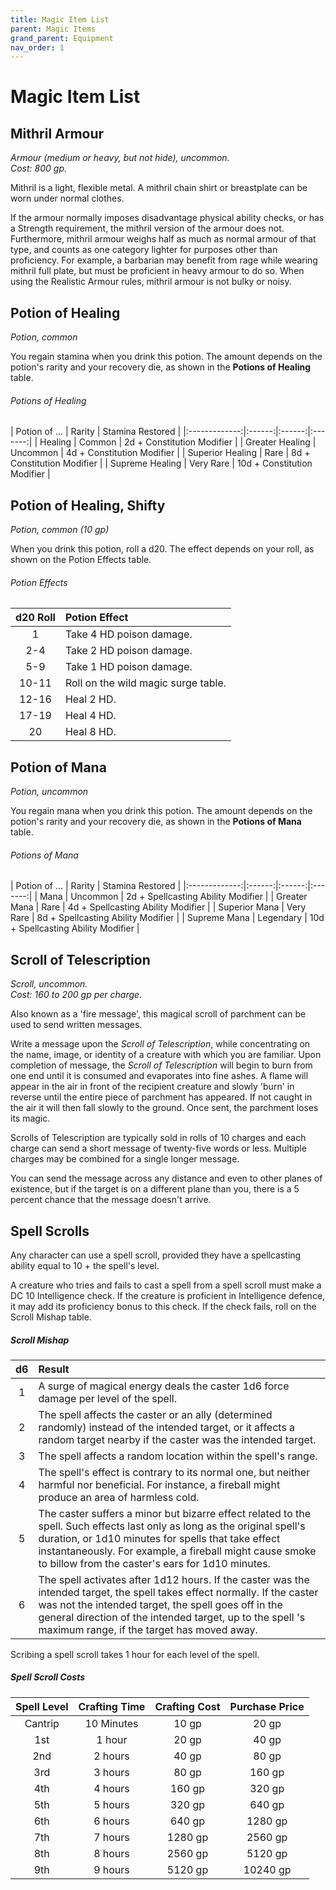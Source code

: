 ```yaml
---
title: Magic Item List
parent: Magic Items
grand_parent: Equipment
nav_order: 1
---
```


# Magic Item List

## Mithril Armour
*Armour (medium or heavy, but not hide), uncommon.<br>Cost: 800 gp.*

Mithril is a light, flexible metal. A mithril chain shirt or breastplate can be worn under normal clothes.

If the armour normally imposes disadvantage physical ability checks, or has a Strength requirement, the mithril version of the armour does not. Furthermore, mithril armour weighs half as much as normal armour of that type, and counts as one category lighter for purposes other than proficiency. For example, a barbarian may benefit from rage while wearing mithril full plate, but must be proficient in heavy armour to do so. When using the Realistic Armour rules, mithril armour is not bulky or noisy.

## Potion of Healing
*Potion, common*

You regain stamina when you drink this potion. The amount depends on the potion's rarity and your recovery die, as shown in the **Potions of Healing** table.

###### Potions of Healing

| Potion of ... | Rarity | Stamina Restored |
|:-------------:|:------:|:------:|:-------:|
| Healing | Common | 2d + Constitution Modifier |
| Greater Healing | Uncommon | 4d + Constitution Modifier |
| Superior Healing | Rare | 8d + Constitution Modifier |
| Supreme Healing | Very Rare | 10d + Constitution Modifier |

## Potion of Healing, Shifty
*Potion, common (10 gp)*

When you drink this potion, roll a d20. The effect depends on your roll, as shown on the Potion Effects table.

###### Potion Effects

| d20 Roll | Potion Effect |
|:--------:|:--------------|
| 1 | Take 4 HD poison damage. |
| 2-4 | Take 2 HD poison damage. |
| 5-9 | Take 1 HD poison damage. |
| 10-11 | Roll on the wild magic surge table. |
| 12-16 | Heal 2 HD. |
| 17-19 | Heal 4 HD. |
| 20 | Heal 8 HD. |

## Potion of Mana
*Potion, uncommon*

You regain mana when you drink this potion. The amount depends on the potion's rarity and your recovery die, as shown in the **Potions of Mana** table.

###### Potions of Mana

| Potion of ... | Rarity | Stamina Restored |
|:-------------:|:------:|:------:|:-------:|
| Mana | Uncommon | 2d + Spellcasting Ability Modifier |
| Greater Mana | Rare | 4d + Spellcasting Ability Modifier |
| Superior Mana | Very Rare | 8d + Spellcasting Ability Modifier |
| Supreme Mana | Legendary | 10d + Spellcasting Ability Modifier |

## Scroll of Telescription
*Scroll, uncommon.*<br>
*Cost: 160 to 200 gp per charge.*

Also known as a 'fire message', this magical scroll of parchment can be used to send written messages.

Write a message upon the *Scroll of Telescription*, while concentrating on the name, image, or identity of a creature with which you are familiar. Upon completion of message, the *Scroll of Telescription* will begin to burn from one end until it is consumed and evaporates into fine ashes. A flame will appear in the air in front of the recipient creature and slowly 'burn' in reverse until the entire piece of parchment has appeared. If not caught in the air it will then fall slowly to the ground. Once sent, the parchment loses its magic.

Scrolls of Telescription are typically sold in rolls of 10 charges and each charge can send a short message of twenty-five words or less. Multiple charges may be combined for a single longer message.

You can send the message across any distance and even to other planes of existence, but if the target is on a different plane than you, there is a 5 percent chance that the message doesn't arrive.

## Spell Scrolls
Any character can use a spell scroll, provided they have a spellcasting ability equal to 10 + the spell's level.

A creature who tries and fails to cast a spell from a spell scroll must make a DC 10 Intelligence check. If the creature is proficient in Intelligence defence, it may add its proficiency bonus to this check. If the check fails, roll on the Scroll Mishap table.

##### Scroll Mishap

| d6  | Result |
|:---:|:-------|
|  1  | A surge of magical energy deals the caster 1d6 force damage per level of the spell. |
|  2  | The spell affects the caster or an ally (determined randomly) instead of the intended target, or it affects a random target nearby if the caster was the intended target. |
|  3  | The spell affects a random location within the spell's range. |
|  4  | The spell's effect is contrary to its normal one, but neither harmful nor beneficial. For instance, a fireball might produce an area of harmless cold. |
|  5  | The caster suffers a minor but bizarre effect related to the spell. Such effects last only as long as the original spell's duration, or 1d10 minutes for spells that take effect instantaneously. For example, a fireball might cause smoke to billow from the caster's ears for 1d10 minutes. |
|  6  | The spell activates after 1d12 hours. If the caster was the intended target, the spell takes effect normally. If the caster was not the intended target, the spell goes off in the general direction of the intended target, up to the spell 's maximum range, if the target has moved away. |

Scribing a spell scroll takes 1 hour for each level of the spell.

##### Spell Scroll Costs

| Spell Level | Crafting Time | Crafting Cost | Purchase Price |
|:-----------:|:-------------:|:-------------:|:--------------:|
| Cantrip | 10 Minutes | 10 gp | 20 gp |
| 1st | 1 hour | 20 gp | 40 gp |
| 2nd | 2 hours | 40 gp | 80 gp |
| 3rd | 3 hours | 80 gp | 160 gp |
| 4th | 4 hours | 160 gp | 320 gp |
| 5th | 5 hours | 320 gp | 640 gp |
| 6th | 6 hours | 640 gp | 1280 gp |
| 7th | 7 hours | 1280 gp | 2560 gp |
| 8th | 8 hours | 2560 gp | 5120 gp |
| 9th | 9 hours | 5120 gp | 10240 gp |
